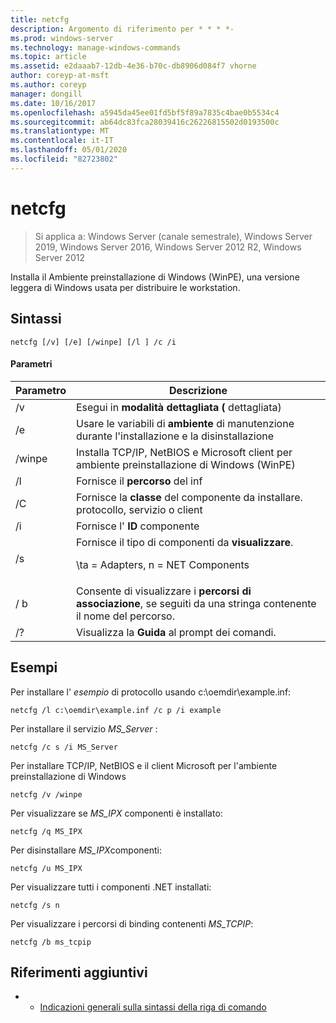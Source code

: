 ```yaml
---
title: netcfg
description: Argomento di riferimento per * * * *-
ms.prod: windows-server
ms.technology: manage-windows-commands
ms.topic: article
ms.assetid: e2daaab7-12db-4e36-b70c-db8906d084f7 vhorne
author: coreyp-at-msft
ms.author: coreyp
manager: dongill
ms.date: 10/16/2017
ms.openlocfilehash: a5945da45ee01fd5bf5f89a7835c4bae0b5534c4
ms.sourcegitcommit: ab64dc83fca28039416c26226815502d0193500c
ms.translationtype: MT
ms.contentlocale: it-IT
ms.lasthandoff: 05/01/2020
ms.locfileid: "82723802"
---
```

# <a name="netcfg"></a>netcfg

> Si applica a: Windows Server (canale semestrale), Windows Server 2019, Windows Server 2016, Windows Server 2012 R2, Windows Server 2012

Installa il Ambiente preinstallazione di Windows (WinPE), una versione leggera di Windows usata per distribuire le workstation.
## <a name="syntax"></a>Sintassi
```
netcfg [/v] [/e] [/winpe] [/l ] /c /i
```
#### <a name="parameters"></a>Parametri
|Parametro|Descrizione|
|-------|--------|
|/v|Esegui in **modalità dettagliata (** dettagliata)|
|/e|Usare le variabili di **ambiente** di manutenzione durante l'installazione e la disinstallazione|
|/winpe|Installa TCP/IP, NetBIOS e Microsoft client per ambiente preinstallazione di Windows (WinPE)|
|/l|Fornisce il **percorso** del inf|
|/C|Fornisce la **classe** del componente da installare. protocollo, servizio o client|
|/i|Fornisce l' **ID** componente|
|/s|Fornisce il tipo di componenti da **visualizzare**.<p>\ta = Adapters, n = NET Components|
|/ b|Consente di visualizzare i **percorsi di associazione**, se seguiti da una stringa contenente il nome del percorso.|
|/?|Visualizza la **Guida** al prompt dei comandi.|

## <a name="examples"></a>Esempi

Per installare l' *esempio* di protocollo usando c:\oemdir\example.inf:
```
netcfg /l c:\oemdir\example.inf /c p /i example
```
Per installare il servizio *MS_Server* :
```
netcfg /c s /i MS_Server
```
Per installare TCP/IP, NetBIOS e il client Microsoft per l'ambiente preinstallazione di Windows
```
netcfg /v /winpe
```
Per visualizzare se *MS_IPX* componenti è installato:
```
netcfg /q MS_IPX
```
Per disinstallare *MS_IPX*componenti:
```
netcfg /u MS_IPX
```
Per visualizzare tutti i componenti .NET installati:
```
netcfg /s n
```
Per visualizzare i percorsi di binding contenenti *MS_TCPIP*:
```
netcfg /b ms_tcpip
```
## <a name="additional-references"></a>Riferimenti aggiuntivi
-   - [Indicazioni generali sulla sintassi della riga di comando](command-line-syntax-key.md)
